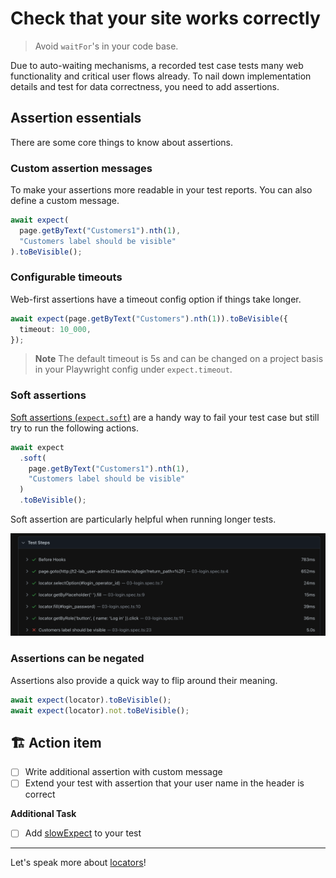 # Check that your site works correctly

> Avoid `waitFor`'s in your code base.

Due to auto-waiting mechanisms, a recorded test case tests many web functionality and critical user flows already. To nail down implementation details and test for data correctness, you need to add assertions.

## Assertion essentials

There are some core things to know about assertions.

### Custom assertion messages

To make your assertions more readable in your test reports. You can also define a custom message.

```typescript
await expect(
  page.getByText("Customers1").nth(1),
  "Customers label should be visible"
).toBeVisible();
```

### Configurable timeouts

Web-first assertions have a timeout config option if things take longer.

```typescript
await expect(page.getByText("Customers").nth(1)).toBeVisible({
  timeout: 10_000,
});
```

> **Note**
> The default timeout is 5s and can be changed on a project basis in your Playwright config under `expect.timeout`.

### Soft assertions

[Soft assertions (`expect.soft`)](https://playwright.dev/docs/test-assertions#soft-assertions) are a handy way to fail your test case but still try to run the following actions.

```typescript
await expect
  .soft(
    page.getByText("Customers1").nth(1),
    "Customers label should be visible"
  )
  .toBeVisible();
```

Soft assertion are particularly helpful when running longer tests.

![Soft assertion example in the HTML report](../../assets/02-02-soft-assertions.png)

### Assertions can be negated

Assertions also provide a quick way to flip around their meaning.

```typescript
await expect(locator).toBeVisible();
await expect(locator).not.toBeVisible();
```

## 🏗️ Action item

- [ ] Write additional assertion with custom message
- [ ] Extend your test with assertion that your user name in the header is correct

**Additional Task**

- [ ] Add [slowExpect](https://playwright.dev/docs/test-assertions#expectconfigure) to your test

---

Let's speak more about [locators](./04-locators.md)!
